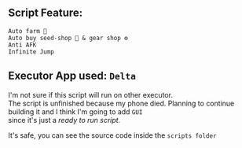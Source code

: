 Script Feature:
---
```
Auto farm 🍎    
Auto buy seed-shop 🌱 & gear shop ⚙️    
Anti AFK   
Infinite Jump
```  
Executor App used: `Delta`   
---  
I'm not sure if this script will run on other executor.  
The script is unfinished because my phone died. Planning to continue building it and I think I'm going to add `GUI`   
since it's just a *ready to run script.*  

It's safe, you can see the source code inside the `scripts folder` 
